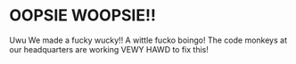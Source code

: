 # OOPSIE WOOPSIE!!

Uwu We made a fucky wucky!! A wittle fucko boingo! The code monkeys at our headquarters are working VEWY HAWD to fix this!
